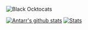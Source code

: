 ![Black Ocktocats](https://cdn.dribbble.com/users/906441/screenshots/4253698/blacktocats_fullgroup_dribbble.png?compress=1&resize=400x300)

[![Antarr's github stats](https://github-readme-stats.vercel.app/api?username=antarr)](https://github.com/antarr/github-readme-stats)
[![Stats](https://github-readme-stats.vercel.app/api/top-langs/?username=antarr&show_icons=true&count_private=true&langs_count=10&layout=compact&hide=html,css,lua)](https://github.com/antarr/github-readme-stats)
<!--
**antarr/antarr** is a ✨ _special_ ✨ repository because its `README.md` (this file) appears on your GitHub profile.

Here are some ideas to get you started:

- 🔭 I’m currently working on ...
- 🌱 I’m currently learning ...
- 👯 I’m looking to collaborate on ...
- 🤔 I’m looking for help with ...
- 💬 Ask me about ...
- 📫 How to reach me: ...
- 😄 Pronouns: ...
- ⚡ Fun fact: ...
-->
